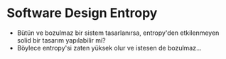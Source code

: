 # Software Design Entropy

- Bütün ve bozulmaz bir sistem tasarlanırsa, entropy'den etkilenmeyen solid bir
  tasarım yapılabilir mi?
- Böylece entropy'si zaten yüksek olur ve istesen de bozulmaz...
